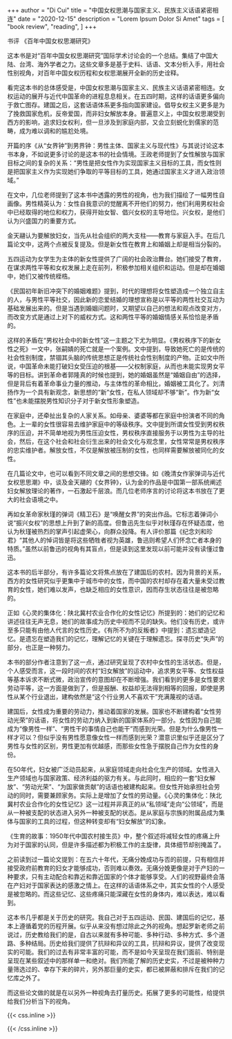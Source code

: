+++
author = "Di Cui"
title = "中国女权思潮与国家主义、民族主义话语紧密相连"
date = "2020-12-15"
description = "Lorem Ipsum Dolor Si Amet"
tags = [
    "book review",
    "reading",
]
+++

书评 《百年中国女权思潮研究》

这本书是对“百年中国女权思潮研究”国际学术讨论会的一个总结。集结了中国大陆、台湾、海外学者之力。这些文章多是基于史料、话语、文本分析入手，用社会性别视角，对百年中国女权历程和女权思潮展开全新的历史诠释。

看完这本书的总体感受是，中国女权思潮与国家主义、民族主义话语紧密相连。女权运动的展开与近代中国革命的进程息息相关。在五四时期，这样的话语更多偏向于救亡图存。建国之后，这套话语体系更多指向国家建设。倡导女权主义更多是为了挽救国家危机，反帝爱国，而非妇女解放本身。普遍意义上，中国女权思潮受到西方的影响，追求妇女权利，但一旦涉及到家庭内部，又会立刻蜕化到儒家的范畴，成为难以调和的尴尬处境。

开篇的序《从“女界钟”到男界钟：男性主体、国家主义与现代性》与其说讨论这本书本身，不如说更多讨论的是这本书的社会情境。王政老师提到了女性解放与国家目标之间的复杂的关系：“男性是把女性作为实现国家主义目标的工具，而女性则是把国家主义作为实现她们争取的平等目标的工具，她通过国家主义才进入政治领域。”

在文中，几位老师提到了这本书中透露的男性的视角，也为我们描绘了一幅男性自画像。男性精英认为：女性自我意识的觉醒离不开他们的努力，他们利用男权社会中已经取得的地位和权力，获得开始女智、倡兴女权的主导地位。兴女权，是他们认为兴盛国力的重要方式。

金天翮认为要解放妇女，当先从社会组织的两大支柱——教育与家庭入手。在后几篇论文中，这两个点被反复提及。但是新女性在教育上和婚姻上却是相当分裂的。

五四运动为女学生为主体的新女性提供了广阔的社会政治舞台。她们接受了教育，在谋求两性平等和女权发展上走在前列，积极参加相关组织和运动。但是却在婚姻中，她们又被传统桎梏。

《民国初年新旧冲突下的婚姻难题》提到，时代的理想将女性塑造成一个独立自主的人，与男性平等社交，因此新的恋爱结婚的理想宣称是以平等的两性社交互动为基础发展出来的。但是当遇到婚姻问题时，又期望以自己的想法和观点改变对方，而改变方式是通过上对下的威权方式。这和两性平等的婚姻情感关系恰恰是矛盾的。

这样的矛盾在“男权社会中的新女性”这一主题之下尤为明显。《男权秩序下的新女性之死》一文中，张嗣婧的死亡就是一个案例。文中提到，导致她死亡的是传统的社会性别制度，禁锢其头脑的传统思想正是传统社会性别制度的产物。正如文中所说，中国革命未能打破妇女受压迫的根基——父权制家庭，从而也未能实现男女平等的目标。讲到革命者郭隆真的时候也提到，她的婚姻虽然是“婚姻自由”的选择，但是背后有着革命事业力量的推动，与主体性的革命相比，婚姻被工具化了。刘清扬作为一个具有新观念，新思想的“新”女性，在私人领域却不够“新”。作为新“女性”也未能摆脱男性知识分子对于新女性形象塑造。

在家庭中，还牵扯出复杂的人家关系。如母亲、婆婆等都在家庭中扮演者不同的角色。上一辈的女性很容易去维护家庭中的等级秩序。文中提到所谓女性受到男权秩序的压迫，并不简单地视为男性压迫女性，男权秩序直接服务于以男性为主导的社会，然后，在这个社会和社会衍生出来的社会文化与观念里，女性常常是男权秩序的忠实维护者。解放女性，不仅是解放被压制的女性，也同样需要解放被同化的女性。

在几篇论文中，也可以看到不同文章之间的思想交锋。如《晚清女作家弹词与近代女权思思潮》中，谈及金天翮的《女界钟》，认为金的作品是中国第一部系统阐述妇女解放理论的著作，一石激起千层浪。而几位老师序言的讨论将这本书放在了更大的社会语境之中。

再如女革命家秋瑾的弹词《精卫石》是“唤醒女界”的突出作品。它标志着弹词小说“振兴女权”的思想上升到了新的高度。但鲁迅先生似乎对秋瑾存在怀疑态度，他认为秋瑾被热烈的掌声引起虚荣心，向群众投降。有人评价那篇《纪念刘和珍君》“其他人的悼词皆是将这些牺牲者视为英雄，鲁迅则希望人们怀念亡者本身的特质。”虽然以前鲁迅的视角有其盲点，但是读到这里发现以前可能并没有读懂过鲁迅。

这本书的后半部分，有许多篇论文将焦点放在了建国后的农村。因为背景的关系，西方的女性研究似乎更集中于城市中的女性，而中国的农村却存在着大量未受过教育的女性，她们难以发声，也缺乏相应的女性意识，因而存生状态往往是被忽略的。

正如《心灵的集体化：陕北冀村农业合作化的女性记忆》所提到的：她们的记忆和讲述往往无声无息，她们的故事成为历史中视而不见的缺失。他们没有历史，或许至多只能有由他人代言的女性历史。《有所不为的反叛者》中提到：遗忘塑造记忆。是遗忘在塑造我们的记忆，理解记忆的关键在于理解遗忘。探寻历史“失声”的部分，也正是一种努力。

本书的部分作者注意到了这一点，通过研究呈现了农村中女性的生活状态。但是，个人感受而言，这一段时间的农村“妇女解放”的运动中，追求男女平等、女性权益等基本诉求不断式微，政治宣传的意图却在不断增强。我们看到的更多是女性要求劳动平等，这一方面是做到了，但是报酬、权益却无法得到相等的回报，即使是男性从某个行业退出，建构依然是“这个行业男人不喜欢干”充满蔑视的话语。

建国后，女性成为重要的劳动力，推动着国家的发展。国家也不断建构着“女性劳动光荣”的话语，将女性的劳动力纳入到新的国家体系的一部分。女性因为自己能成为“像男性一样”、“男性干的事情自己也能干”而感到光荣。但是为什么像男性一样才可以？但似乎没有男性愿意像女性一样而感到光荣？潜意识里似乎还是区分了男性与女性的区别，男性更加有优越感，而那些女性急于摆脱自己作为女性的身份。

在50年代，妇女被广泛动员起来，从家庭领域走向社会化生产的领域。女性进入生产领域也与国家政策、经济利益的驱力有关。与此同时，相应的一套“妇女解放”、“劳动光荣”、“为国家做贡献”的话语也被建构起来。但女性开始承担社会劳动的同时，需要兼顾家务。实际上是增加了女性的劳动量。《心灵的集体化：陕北冀村农业合作化的女性记忆》这一过程并非真正的从“私领域”走向“公领域”，而是从一种被支配的状态进入另外一种被支配的状态。是从家庭与宗族的附属品成为集体与国家的工具的过程，但这种转变却有“妇女解放”的幻象。

《生育的故事：1950年代中国农村接生员》中，整个叙述将减轻女性的疼痛上升为对于国家的认同，但是许多描述都为积极工作的主旋律，具体细节却别掩盖了。

之前读到过一篇论文提到：在五六十年代，无痛分娩成功与否的前提，只有相信并接受政府前教育的妇女才能够成功，否则难以奏效。无痛分娩更像是对于产妇的一种要求，只有主动配合和靠近和靠近国家的个体才能够享受。人们的视野最终会落在产妇对于国家表达的感激之情上。在这样的话语体系之中，其实女性的个人感受是被忽略的。而这些记忆、这些疼痛只能深藏在女性的身体内，难以表达，难以看到。

这本书几乎都是关于历史的研究。我自己对于五四运动、民国、建国后的记忆，基本上遵循着党的历程开展。似乎从来没有想过除此之外的视角。想起罗新老师之前说过，历史教给我们的是，自古以来就有多种可能、多种行动、多种方式、多个道路、多种结局。历史给我们提供了抗辩和异议的工具，抗辩和异议，提供了改变现实的可能。我们的过去有非常丰富的可能，而不是如今天呈现在我们面前、特别是呈现在某些叙述中的那样单一和绝对。我们所能了解的历史史实，不过是被种种力量筛选过的、幸存下来的碎片，另外那巨量的史实，都已被屏蔽和排斥在我们的记忆库之外了。

而这些论文做的就是在以另外一种视角去打量历史。拓展了更多的可能性，给提供给我们分析当下的视角。

{{< css.inline >}}

<style>
.canon { background: white; width: 100%; height: auto; }
</style>

{{< /css.inline >}}
